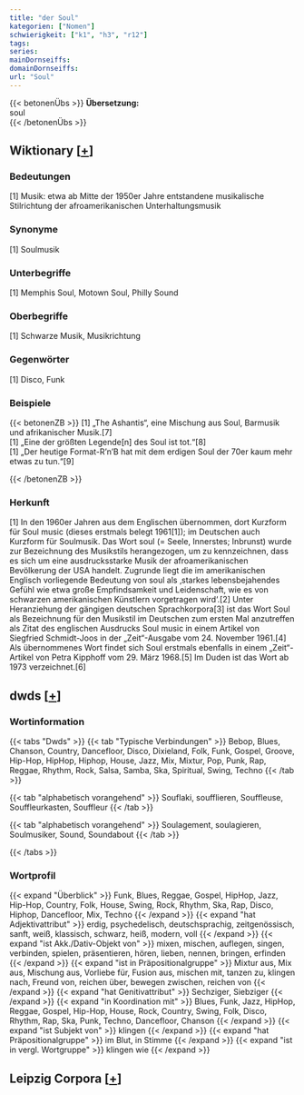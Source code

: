 ```yaml
---
title: "der Soul"
kategorien: ["Nomen"]
schwierigkeit: ["k1", "h3", "r12"]
tags:
series:
mainDornseiffs:
domainDornseiffs:
url: "Soul"
---
```


{{< betonenÜbs >}}
**Übersetzung:**  
soul  
{{< /betonenÜbs >}}

## Wiktionary [[+](https://de.wiktionary.org/wiki/Soul)]

### Bedeutungen
[1] Musik: etwa ab Mitte der 1950er Jahre entstandene musikalische Stilrichtung der afroamerikanischen Unterhaltungsmusik  

### Synonyme
[1] Soulmusik  

### Unterbegriffe
[1] Memphis Soul, Motown Soul, Philly Sound  

### Oberbegriffe
[1] Schwarze Musik, Musikrichtung  

### Gegenwörter
[1] Disco, Funk  

### Beispiele
{{< betonenZB >}}
[1] „The Ashantis“, eine Mischung aus Soul, Barmusik und afrikanischer Musik.[7]  
[1] „Eine der größten Legende[n] des Soul ist tot.“[8]  
[1] „Der heutige Format-R’n’B hat mit dem erdigen Soul der 70er kaum mehr etwas zu tun.“[9]  

{{< /betonenZB >}}
### Herkunft
[1] In den 1960er Jahren aus dem Englischen übernommen, dort Kurzform für Soul music (dieses erstmals belegt 1961[1]); im Deutschen auch Kurzform für Soulmusik. Das Wort soul (= Seele, Innerstes; Inbrunst) wurde zur Bezeichnung des Musikstils herangezogen, um zu kennzeichnen, dass es sich um eine ausdrucksstarke Musik der afroamerikanischen Bevölkerung der USA handelt. Zugrunde liegt die im amerikanischen Englisch vorliegende Bedeutung von soul als ‚starkes lebensbejahendes Gefühl wie etwa große Empfindsamkeit und Leidenschaft, wie es von schwarzen amerikanischen Künstlern vorgetragen wird‘.[2] Unter Heranziehung der gängigen deutschen Sprachkorpora[3] ist das Wort Soul als Bezeichnung für den Musikstil im Deutschen zum ersten Mal anzutreffen als Zitat des englischen Ausdrucks Soul music in einem Artikel von Siegfried Schmidt-Joos in der „Zeit“-Ausgabe vom 24. November 1961.[4] Als übernommenes Wort findet sich Soul erstmals ebenfalls in einem „Zeit“-Artikel von Petra Kipphoff vom 29. März 1968.[5] Im Duden ist das Wort ab 1973 verzeichnet.[6]  



## dwds [[+](https://www.dwds.de/wb/Soul)]

### Wortinformation
{{< tabs "Dwds" >}}
{{< tab "Typische Verbindungen" >}}
Bebop, Blues, Chanson, Country, Dancefloor, Disco, Dixieland, Folk, Funk, Gospel, Groove, Hip-Hop, HipHop, Hiphop, House, Jazz, Mix, Mixtur, Pop, Punk, Rap, Reggae, Rhythm, Rock, Salsa, Samba, Ska, Spiritual, Swing, Techno
{{< /tab >}}

{{< tab "alphabetisch vorangehend" >}}
Souflaki, soufflieren, Souffleuse, Souffleurkasten, Souffleur
{{< /tab >}}

{{< tab "alphabetisch vorangehend" >}}
Soulagement, soulagieren, Soulmusiker, Sound, Soundabout
{{< /tab >}}

{{< /tabs >}}

### Wortprofil
{{< expand "Überblick" >}} Funk, Blues, Reggae, Gospel, HipHop, Jazz, Hip-Hop, Country, Folk, House, Swing, Rock, Rhythm, Ska, Rap, Disco, Hiphop, Dancefloor, Mix, Techno {{< /expand >}}
{{< expand "hat Adjektivattribut" >}} erdig, psychedelisch, deutschsprachig, zeitgenössisch, sanft, weiß, klassisch, schwarz, heiß, modern, voll {{< /expand >}}
{{< expand "ist Akk./Dativ-Objekt von" >}} mixen, mischen, auflegen, singen, verbinden, spielen, präsentieren, hören, lieben, nennen, bringen, erfinden {{< /expand >}}
{{< expand "ist in Präpositionalgruppe" >}} Mixtur aus, Mix aus, Mischung aus, Vorliebe für, Fusion aus, mischen mit, tanzen zu, klingen nach, Freund von, reichen über, bewegen zwischen, reichen von {{< /expand >}}
{{< expand "hat Genitivattribut" >}} Sechziger, Siebziger {{< /expand >}}
{{< expand "in Koordination mit" >}} Blues, Funk, Jazz, HipHop, Reggae, Gospel, Hip-Hop, House, Rock, Country, Swing, Folk, Disco, Rhythm, Rap, Ska, Punk, Techno, Dancefloor, Chanson {{< /expand >}}
{{< expand "ist Subjekt von" >}} klingen {{< /expand >}}
{{< expand "hat Präpositionalgruppe" >}} im Blut, in Stimme {{< /expand >}}
{{< expand "ist in vergl. Wortgruppe" >}} klingen wie {{< /expand >}}

## Leipzig Corpora [[+](https://corpora.uni-leipzig.de/en/res?word=Soul&corpusId=deu_newscrawl-public_2018)]


